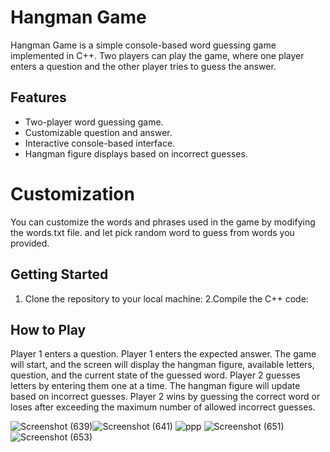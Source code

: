 # Hangman Game

Hangman Game is a simple console-based word guessing game implemented in C++. Two players can play the game, where one player enters a question and the other player tries to guess the answer.

## Features

- Two-player word guessing game.
- Customizable question and answer.
- Interactive console-based interface.
- Hangman figure displays based on incorrect guesses.
# Customization
You can customize the words and phrases used in the game by modifying the words.txt file. and let pick random word to guess from words you provided.

## Getting Started

1. Clone the repository to your local machine:
2.Compile the C++ code:
## How to Play
Player 1 enters a question.
Player 1 enters the expected answer.
The game will start, and the screen will display the hangman figure, available letters, question, and the current state of the guessed word.
Player 2 guesses letters by entering them one at a time.
The hangman figure will update based on incorrect guesses.
Player 2 wins by guessing the correct word or loses after exceeding the maximum number of allowed incorrect guesses.

![Screenshot (639)](https://github.com/LAHARIYADLA/Hangman_game/assets/84332506/add2da36-3403-4d31-bc22-50519f5d427b)![Screenshot (641)](https://github.com/LAHARIYADLA/Hangman_game/assets/84332506/d6b32d09-00a1-4091-9d8b-70dd6dcaa98b)
![ppp](https://github.com/LAHARIYADLA/Hangman_game/assets/84332506/2d9c1959-c850-4548-8bbf-f58bd3e67872)
![Screenshot (651)](https://github.com/LAHARIYADLA/Hangman_game/assets/84332506/55ec2009-e44d-4eea-9207-04f0d007110f)![Screenshot (653)](https://github.com/LAHARIYADLA/Hangman_game/assets/84332506/dd913e35-6dfb-4193-a80a-3ccfaed8111b)





